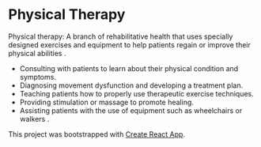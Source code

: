 # Physical Therapy

Physical therapy: A branch of rehabilitative health that uses specially designed exercises and equipment to help patients regain or improve their physical abilities .

- Consulting with patients to learn about their physical condition and symptoms.
- Diagnosing movement dysfunction and developing a treatment plan.
- Teaching patients how to properly use therapeutic exercise techniques.
- Providing stimulation or massage to promote healing.
- Assisting patients with the use of equipment such as wheelchairs or walkers .

This project was bootstrapped with [Create React App](https://github.com/facebook/create-react-app).
